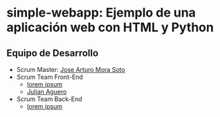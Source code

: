 # simple-webapp: Ejemplo de una aplicación web con HTML y Python

## Equipo de Desarrollo

* Scrum Master: [Jose Arturo Mora Soto](https://github.com/jarturomora)
* Scrum Team Front-End
  * [lorem ipsum](#)
  * [Julian Aguero](https://github.com/Julianaguero)
* Scrum Team Back-End
  * [lorem ipsum](#<>)
